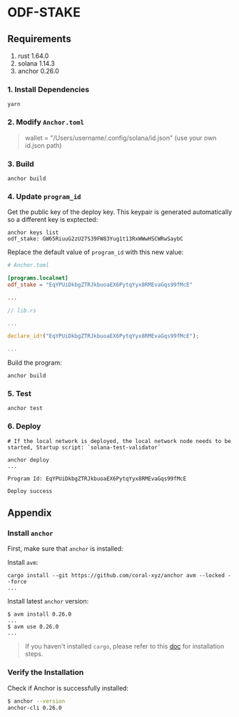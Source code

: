 # ODF-STAKE

## Requirements

1. rust 1.64.0
2. solana 1.14.3
3. anchor 0.26.0

### 1. Install Dependencies

```bash=
yarn
```

### 2. Modify `Anchor.toml`

> wallet = "/Users/username/.config/solana/id.json" (use your own id.json path)

### 3. Build

```bash=
anchor build
```

### 4. Update `program_id`

Get the public key of the deploy key. This keypair is generated automatically so a different key is exptected:

```bash=
anchor keys list
odf_stake: GW65RiuuG2zU27S39FW83Yug1t13RxWWwHSCWRwSaybC
```

Replace the default value of `program_id` with this new value:

```toml
# Anchor.toml

[programs.localnet]
odf_stake = "EqYPUiDkbgZTRJkbuoaEX6PytqYyx8RMEvaGqs99fMcE"

...
```

```rust
// lib.rs

...

declare_id!("EqYPUiDkbgZTRJkbuoaEX6PytqYyx8RMEvaGqs99fMcE");

...
```

Build the program:

```bash=
anchor build
```

### 5. Test

```bash=
anchor test
```

### 6. Deploy

```bash=
# If the local network is deployed, the local network node needs to be started, Startup script: `solana-test-validator`

anchor deploy
...

Program Id: EqYPUiDkbgZTRJkbuoaEX6PytqYyx8RMEvaGqs99fMcE

Deploy success
```

## Appendix

### Install `anchor`

First, make sure that `anchor` is installed:

Install `avm`:

```bash=
cargo install --git https://github.com/coral-xyz/anchor avm --locked --force
...
```

Install latest `anchor` version:

```bash=
$ avm install 0.26.0
...
$ avm use 0.26.0
...
```

> If you haven't installed `cargo`, please refer to this [doc](https://book.solmeet.dev/notes/solana-starter-kit#install-rust-and-solana-cli) for installation steps.

### Verify the Installation

Check if Anchor is successfully installed:

```bash
$ anchor --version
anchor-cli 0.26.0
```
